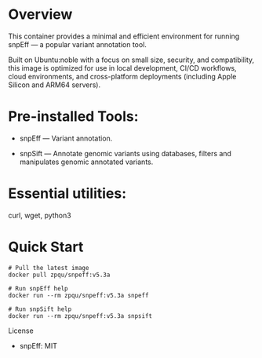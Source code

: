 # Overview
This container provides a minimal and efficient environment for running snpEff — a popular variant annotation tool.

Built on Ubuntu:noble  with a focus on small size, security, and compatibility, this image is optimized for use in local development, CI/CD workflows, cloud environments, and cross-platform deployments (including Apple Silicon and ARM64 servers).

# Pre-installed Tools:

- snpEff — Variant annotation.

- snpSift — Annotate genomic variants using databases, filters and manipulates genomic annotated variants.

# Essential utilities:

curl, wget, python3

# Quick Start

```
# Pull the latest image
docker pull zpqu/snpeff:v5.3a

# Run snpEff help
docker run --rm zpqu/snpeff:v5.3a snpeff

# Run snpSift help
docker run --rm zpqu/snpeff:v5.3a snpsift
```

License

- snpEff: MIT
